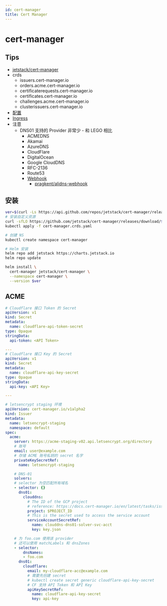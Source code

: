 ```yaml
---
id: cert-manager
title: Cert Manager
---
```


# cert-manager

## Tips
* [jetstack/cert-manager](https://github.com/jetstack/cert-manager)
* crds
  * issuers.cert-manager.io
  * orders.acme.cert-manager.io
  * certificaterequests.cert-manager.io
  * certificates.cert-manager.io
  * challenges.acme.cert-manager.io
  * clusterissuers.cert-manager.io
* [配置](https://cert-manager.io/docs/configuration/)
* [Ingress](https://cert-manager.io/docs/usage/ingress/)
* 注意
  * DNS01 支持的 Provider 非常少 - 和 LEGO 相比
    * ACMEDNS
    * Akamai
    * AzureDNS
    * CloudFlare
    * DigitalOcean
    * Google CloudDNS
    * RFC-2136
    * Route53
    * [Webhook](https://cert-manager.io/docs/configuration/acme/dns01/webhook/)
      * [pragkent/alidns-webhook](https://github.com/pragkent/alidns-webhook)


## 安装

```bash
ver=$(curl -Ls https://api.github.com/repos/jetstack/cert-manager/releases/latest | jq -r .tag_name)
# 安装自定义资源
curl -sfLO https://github.com/jetstack/cert-manager/releases/download/$ver/cert-manager.crds.yaml
kubectl apply -f cert-manager.crds.yaml

# 创建 NS
kubectl create namespace cert-manager

# Helm 安装
helm repo add jetstack https://charts.jetstack.io
helm repo update

helm install \
  cert-manager jetstack/cert-manager \
  --namespace cert-manager \
  --version $ver
```

## ACME

```yaml
# Cloudflare 接口 Token 的 Secret
apiVersion: v1
kind: Secret
metadata:
  name: cloudflare-api-token-secret
type: Opaque
stringData:
  api-token: <API Token>

---
# Cloudflare 接口 Key 的 Secret
apiVersion: v1
kind: Secret
metadata:
  name: cloudflare-api-key-secret
type: Opaque
stringData:
  api-key: <API Key>

---

# letsencrypt staging 环境
apiVersion: cert-manager.io/v1alpha2
kind: Issuer
metadata:
  name: letsencrypt-staging
  namespace: default
spec:
  acme:
    server: https://acme-staging-v02.api.letsencrypt.org/directory
    # 账号
    email: user@example.com
    # 存储 ACME 账号私钥的 secret 名字
    privateKeySecretRef:
      name: letsencrypt-staging

    # DNS-01
    solvers:
    # selector 为空匹配所有域名
    - selector: {}
      dns01:
        clouddns:
          # The ID of the GCP project
          # reference: https://docs.cert-manager.io/en/latest/tasks/issuers/setup-acme/dns01/google.html
          project: $PROJECT_ID
          # This is the secret used to access the service account
          serviceAccountSecretRef:
            name: clouddns-dns01-solver-svc-acct
            key: key.json

    # 为 foo.com 使用该 provider
    # 还可以使用 matchLabels 和 dnsZones
    - selector:
        dnsNames:
        - foo.com
      dns01:
        cloudflare:
          email: my-cloudflare-acc@example.com
          # 需要先创建 secret
          # kubectl create secret generic cloudflare-api-key-secret
          # CF 支持 API Token 和 API Key
          apiKeySecretRef:
            name: cloudflare-api-key-secret
            key: api-key
```
